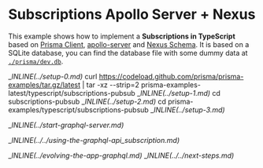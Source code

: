 # Subscriptions Apollo Server + Nexus

This example shows how to implement a **Subscriptions in TypeScript** based on  [Prisma Client](https://www.prisma.io/docs/concepts/components/prisma-client), [apollo-server](https://www.apollographql.com/docs/apollo-server/) and [Nexus Schema](https://www.nexusjs.org/#/guides/schema). It is based on a SQLite database, you can find the database file with some dummy data at [`./prisma/dev.db`](./prisma/dev.db).

__INLINE(../_setup-0.md)__
curl https://codeload.github.com/prisma/prisma-examples/tar.gz/latest | tar -xz --strip=2 prisma-examples-latest/typescript/subscriptions-pubsub
__INLINE(../_setup-1.md)__
cd subscriptions-pubsub
__INLINE(../_setup-2.md)__
cd prisma-examples/typescript/subscriptions-pubsub
__INLINE(../_setup-3.md)__

__INLINE(../_start-graphql-server.md)__

__INLINE(../../_using-the-graphql-api_subscription.md)__

__INLINE(../_evolving-the-app-graphql.md)__
__INLINE(../../_next-steps.md)__